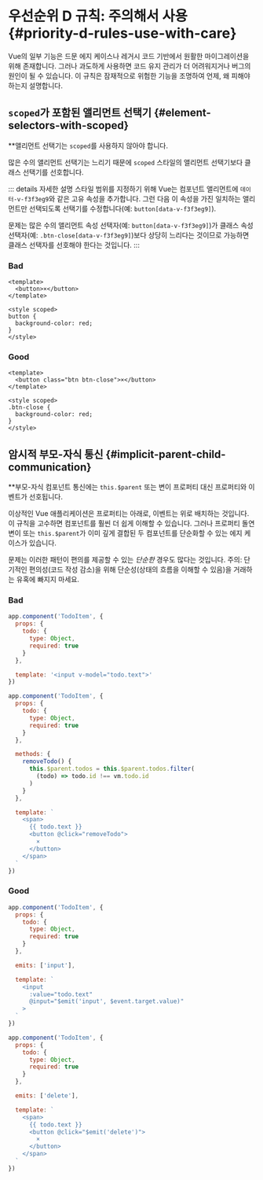 # 우선순위 D 규칙: 주의해서 사용 {#priority-d-rules-use-with-care}

Vue의 일부 기능은 드문 에지 케이스나 레거시 코드 기반에서 원활한 마이그레이션을 위해 존재합니다. 그러나 과도하게 사용하면 코드 유지 관리가 더 어려워지거나 버그의 원인이 될 수 있습니다. 이 규칙은 잠재적으로 위험한 기능을 조명하여 언제, 왜 피해야 하는지 설명합니다.


## `scoped`가 포함된 앨리먼트 선택기 {#element-selectors-with-scoped}

**앨리먼트 선택기는 `scoped`를 사용하지 않아야 합니다.

많은 수의 앨리먼트 선택기는 느리기 때문에 `scoped` 스타일의 앨리먼트 선택기보다 클래스 선택기를 선호합니다.


::: details 자세한 설명
스타일 범위를 지정하기 위해 Vue는 컴포넌트 앨리먼트에 `데이터-v-f3f3eg9`와 같은 고유 속성을 추가합니다. 그런 다음 이 속성을 가진 일치하는 앨리먼트만 선택되도록 선택기를 수정합니다(예: `button[data-v-f3f3eg9]`).

문제는 많은 수의 앨리먼트 속성 선택자(예: `button[data-v-f3f3eg9]`)가 클래스 속성 선택자(예: `.btn-close[data-v-f3f3eg9]`)보다 상당히 느리다는 것이므로 가능하면 클래스 선택자를 선호해야 한다는 것입니다.
:::

<div class="style-example style-example-bad">
<h3>Bad</h3>

```vue-html
<template>
  <button>×</button>
</template>

<style scoped>
button {
  background-color: red;
}
</style>
```

</div>

<div class="style-example style-example-good">
<h3>Good</h3>

```vue-html
<template>
  <button class="btn btn-close">×</button>
</template>

<style scoped>
.btn-close {
  background-color: red;
}
</style>
```

</div>

## 암시적 부모-자식 통신 {#implicit-parent-child-communication}

**부모-자식 컴포넌트 통신에는 `this.$parent` 또는 변이 프로퍼티 대신 프로퍼티와 이벤트가 선호됩니다.

이상적인 Vue 애플리케이션은 프로퍼티는 아래로, 이벤트는 위로 배치하는 것입니다. 이 규칙을 고수하면 컴포넌트를 훨씬 더 쉽게 이해할 수 있습니다. 그러나 프로퍼티 돌연변이 또는 `this.$parent`가 이미 깊게 결합된 두 컴포넌트를 단순화할 수 있는 에지 케이스가 있습니다.

문제는 이러한 패턴이 편의를 제공할 수 있는 _단순한_ 경우도 많다는 것입니다. 주의: 단기적인 편의성(코드 작성 감소)을 위해 단순성(상태의 흐름을 이해할 수 있음)을 거래하는 유혹에 빠지지 마세요.

<div class="style-example style-example-bad">
<h3>Bad</h3>

```js
app.component('TodoItem', {
  props: {
    todo: {
      type: Object,
      required: true
    }
  },

  template: '<input v-model="todo.text">'
})
```

```js
app.component('TodoItem', {
  props: {
    todo: {
      type: Object,
      required: true
    }
  },

  methods: {
    removeTodo() {
      this.$parent.todos = this.$parent.todos.filter(
        (todo) => todo.id !== vm.todo.id
      )
    }
  },

  template: `
    <span>
      {{ todo.text }}
      <button @click="removeTodo">
        ×
      </button>
    </span>
  `
})
```

</div>

<div class="style-example style-example-good">
<h3>Good</h3>

```js
app.component('TodoItem', {
  props: {
    todo: {
      type: Object,
      required: true
    }
  },

  emits: ['input'],

  template: `
    <input
      :value="todo.text"
      @input="$emit('input', $event.target.value)"
    >
  `
})
```

```js
app.component('TodoItem', {
  props: {
    todo: {
      type: Object,
      required: true
    }
  },

  emits: ['delete'],

  template: `
    <span>
      {{ todo.text }}
      <button @click="$emit('delete')">
        ×
      </button>
    </span>
  `
})
```

</div>
